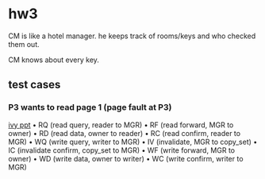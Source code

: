 # hw3
CM is like a hotel manager. he keeps track of rooms/keys and who checked them out.

CM knows about every key.

## test cases

### P3 wants to read page 1 (page fault at P3)


[ivy ppt](http://www0.cs.ucl.ac.uk/staff/B.Karp/gz03/f2011/lectures/gz03-lecture5-Ivy.pdf)
• RQ (read query, reader to MGR)
• RF (read forward, MGR to owner)
• RD (read data, owner to reader)
• RC (read confirm, reader to MGR)
• WQ (write query, writer to MGR)
• IV (invalidate, MGR to copy_set)
• IC (invalidate confirm, copy_set to MGR)
• WF (write forward, MGR to owner)
• WD (write data, owner to writer)
• WC (write confirm, writer to MGR)